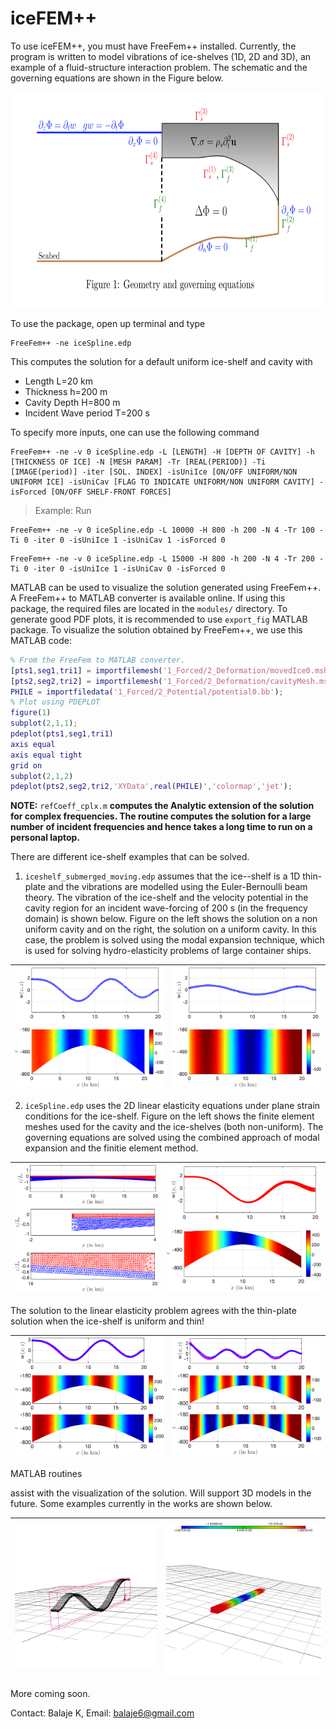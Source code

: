 # iceFEM++

To use iceFEM++, you must have FreeFem++ installed. Currently, the
program is written to model vibrations of ice-shelves (1D, 2D and 3D), an
example of a fluid-structure interaction problem. The schematic and
the governing equations are shown in the Figure below.

<p style='text-align: center;'>
<img width="760" height="345" src="./Images/iceGeo.png" border="0">
</p>

To use the package, open up terminal and type

```shell
FreeFem++ -ne iceSpline.edp
```

This computes the solution for a default uniform ice-shelf and cavity with

* Length L=20 km
* Thickness h=200 m
* Cavity Depth H=800 m
* Incident Wave period T=200 s

To specify more inputs, one can use the following command

```shell
FreeFem++ -ne -v 0 iceSpline.edp -L [LENGTH] -H [DEPTH OF CAVITY] -h [THICKNESS OF ICE] -N [MESH PARAM] -Tr [REAL(PERIOD)] -Ti [IMAGE(period)] -iter [SOL. INDEX] -isUniIce [ON/OFF UNIFORM/NON UNIFORM ICE] -isUniCav [FLAG TO INDICATE UNIFORM/NON UNIFORM CAVITY] -isForced [ON/OFF SHELF-FRONT FORCES]
```

> Example: Run
>
```shell
FreeFem++ -ne -v 0 iceSpline.edp -L 10000 -H 800 -h 200 -N 4 -Tr 100 -Ti 0 -iter 0 -isUniIce 1 -isUniCav 1 -isForced 0
```
>
```shell
FreeFem++ -ne -v 0 iceSpline.edp -L 15000 -H 800 -h 200 -N 4 -Tr 200 -Ti 0 -iter 0 -isUniIce 1 -isUniCav 0 -isForced 0
```

MATLAB can be used to visualize the solution generated using FreeFem++. A FreeFem++ to MATLAB converter is available online. If using this package, the required files are located in the `modules/` directory. To generate good PDF plots, it is recommended to use `export_fig` MATLAB package. To visualize the solution obtained by FreeFem++, we use this MATLAB code:

```matlab
% From the FreeFem to MATLAB converter.
[pts1,seg1,tri1] = importfilemesh('1_Forced/2_Deformation/movedIce0.msh');
[pts2,seg2,tri2] = importfilemesh('1_Forced/2_Deformation/cavityMesh.msh');
PHILE = importfiledata('1_Forced/2_Potential/potential0.bb');
% Plot using PDEPLOT
figure(1)
subplot(2,1,1);
pdeplot(pts1,seg1,tri1)
axis equal
axis equal tight
grid on
subplot(2,1,2)
pdeplot(pts2,seg2,tri2,'XYData',real(PHILE)','colormap','jet');
```

**NOTE:** `refCoeff_cplx.m` **computes the Analytic extension of the solution for complex frequencies. The routine computes the solution for a large number of incident frequencies and hence takes a long time to run on a personal laptop.**

There are different ice-shelf examples that can be solved.

1. `iceshelf_submerged_moving.edp` assumes that the ice--shelf is a
1D thin-plate and the vibrations are modelled using the
Euler-Bernoulli beam theory. The vibration of the ice-shelf and the
velocity potential in the cavity region for an
incident wave-forcing of 200 s (in the frequency domain) is shown below. Figure on the left shows the solution on a non uniform cavity and on the right, the solution on a uniform cavity. In this case, the problem is solved using the modal expansion technique, which is used for solving hydro-elasticity problems of large container ships.

| ![Non-Uniform cavity](./Images/femEB1.png) | ![Uniform Cavity](./Images/femEB2.png) |
| ---------------------------------- | ------------------------------ |


2. `iceSpline.edp` uses the 2D linear elasticity equations under plane strain
conditions for the ice-shelf. Figure on the left shows the finite element meshes used for the cavity and the ice-shelves (both non-uniform).
The governing equations are solved using the combined approach of modal expansion and the finitie element method.

| ![Meshes](./Images/femLEmesh.png) | ![Solution](./Images/femLE.png) |
| ---------------------------------- | ------------------------------ |

The solution to the linear elasticity problem agrees with the thin-plate solution when the ice-shelf is uniform and thin!

| ![Meshes](./Images/femLEvsEB3.png) | ![Solution](./Images/femLEvsEB4.png) |
| ---------------------------------- | ------------------------------ |


MATLAB routines

assist with the visualization of the solution. Will support 3D models in the future. Some examples currently in the works are shown below.

| ![3D_1](./Images/Displacement.png) | ![3D_2](./Images/Velocity.png) |
| ---------------------------------- | ------------------------------ |

More coming soon.

Contact: Balaje K,  Email: [balaje6@gmail.com](mailto:balaje6@gmail.com)

